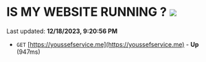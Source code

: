 # IS MY WEBSITE RUNNING ? [![](https://img.shields.io/static/v1?label=Sponsor&message=%E2%9D%A4&logo=GitHub&color=%23fe8e86)](https://github.com/sponsors/<username>)

Last updated: **12/18/2023, 9:20:56 PM**

- `GET` [https://youssefservice.me](https://youssefservice.me) - **Up** (947ms)
